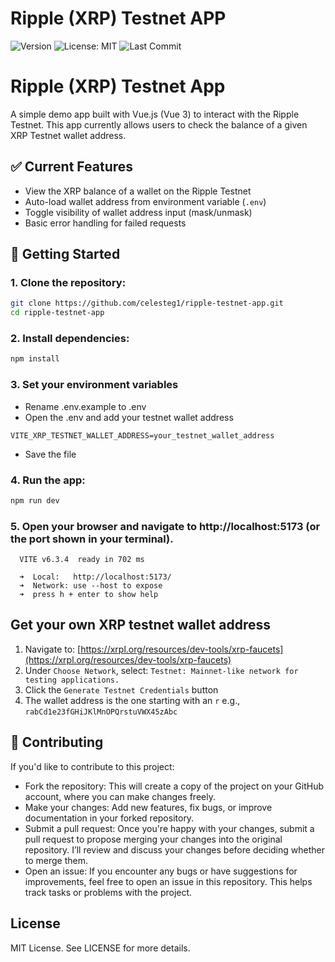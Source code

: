 # Ripple (XRP) Testnet APP

![Version](https://img.shields.io/github/v/release/celesteg1/ripple-testnet-transactions)
![License: MIT](https://img.shields.io/github/license/celesteg1/ripple-testnet-transactions)
![Last Commit](https://img.shields.io/github/last-commit/celesteg1/ripple-testnet-transactions)

# Ripple (XRP) Testnet App

A simple demo app built with Vue.js (Vue 3) to interact with the Ripple Testnet. This app currently allows users to check the balance of a given XRP Testnet wallet address.

## ✅ Current Features

- View the XRP balance of a wallet on the Ripple Testnet
- Auto-load wallet address from environment variable (`.env`)
- Toggle visibility of wallet address input (mask/unmask)
- Basic error handling for failed requests

## 🧪 Getting Started

### 1. Clone the repository:

```bash
git clone https://github.com/celesteg1/ripple-testnet-app.git
cd ripple-testnet-app
```

### 2. Install dependencies:

```bash
npm install
```

### 3. Set your environment variables

- Rename .env.example to .env
- Open the .env and add your testnet wallet address 

```.env
VITE_XRP_TESTNET_WALLET_ADDRESS=your_testnet_wallet_address
```

- Save the file

### 4. Run the app:

```bash
npm run dev
```

### 5. Open your browser and navigate to http://localhost:5173 (or the port shown in your terminal).

```example
  VITE v6.3.4  ready in 702 ms

  ➜  Local:   http://localhost:5173/
  ➜  Network: use --host to expose
  ➜  press h + enter to show help
```

## Get your own XRP testnet wallet address

1. Navigate to: [https://xrpl.org/resources/dev-tools/xrp-faucets](https://xrpl.org/resources/dev-tools/xrp-faucets)
2. Under `Choose Network`, select: `Testnet: Mainnet-like network for testing applications.`
3. Click the `Generate Testnet Credentials` button
4. The wallet address is the one starting with an `r` e.g., `rabCd1e23fGHiJKlMnOPQrstuVWX45zAbc`

## 🤝 Contributing
If you'd like to contribute to this project:

- Fork the repository: This will create a copy of the project on your GitHub account, where you can make changes freely.
- Make your changes: Add new features, fix bugs, or improve documentation in your forked repository.
- Submit a pull request: Once you're happy with your changes, submit a pull request to propose merging your changes into the original repository. I’ll review and discuss your changes before deciding whether to merge them.
- Open an issue: If you encounter any bugs or have suggestions for improvements, feel free to open an issue in this repository. This helps track tasks or problems with the project.

## License
MIT License. See LICENSE for more details.